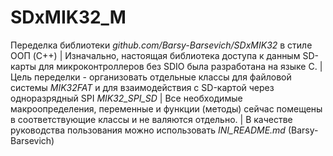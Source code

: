 # SDxMIK32_M
Переделка библиотеки *github.com/Barsy-Barsevich/SDxMIK32* в стиле ООП (C++) | 
Изначально, настоящая библиотека доступа к данным SD-карты для микроконтроллеров без SDIO была разработана на языке C. | 
Цель переделки - организовать отдельные классы для файловой системы *MIK32FAT* и для взаимодействия с SD-картой через одноразрядный SPI *MIK32_SPI_SD* | 
Все необходимые макроопределения, переменные и функции (методы) сейчас помещены в соответствующие классы и не валяются отдельно. | 
В качестве руководства пользования можно использовать *INI_README.md* (Barsy-Barsevich)
